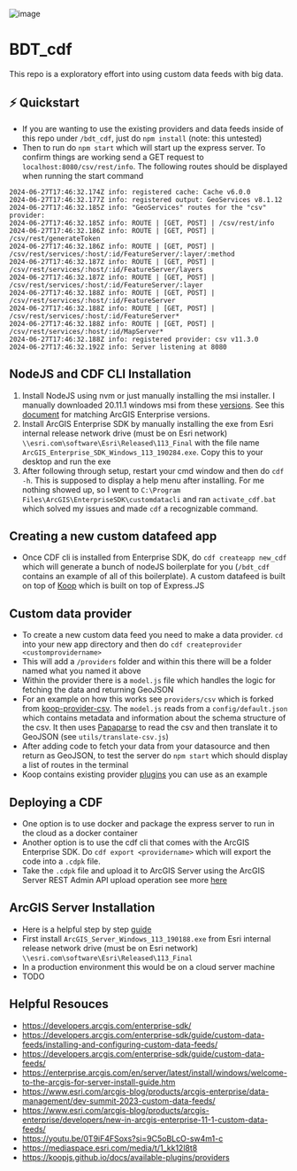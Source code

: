 ![image](https://github.com/EsriPS/BDT_cdf/assets/28267620/edc83af4-bfc6-41cf-a170-dcf7170dbe60)

# BDT_cdf
This repo is a exploratory effort into using custom data feeds with big data. 

## ⚡ Quickstart
- If you are wanting to use the existing providers and data feeds inside of this repo under `/bdt_cdf`, just do `npm install` (note: this untested)
- Then to run do `npm start` which will start up the express server. To confirm things are working send a GET request to `localhost:8080/csv/rest/info`. The following routes should be displayed when running the start command 
```console
2024-06-27T17:46:32.174Z info: registered cache: Cache v6.0.0
2024-06-27T17:46:32.177Z info: registered output: GeoServices v8.1.12
2024-06-27T17:46:32.185Z info: "GeoServices" routes for the "csv" provider:
2024-06-27T17:46:32.185Z info: ROUTE | [GET, POST] | /csv/rest/info
2024-06-27T17:46:32.186Z info: ROUTE | [GET, POST] | /csv/rest/generateToken
2024-06-27T17:46:32.186Z info: ROUTE | [GET, POST] | /csv/rest/services/:host/:id/FeatureServer/:layer/:method
2024-06-27T17:46:32.187Z info: ROUTE | [GET, POST] | /csv/rest/services/:host/:id/FeatureServer/layers
2024-06-27T17:46:32.187Z info: ROUTE | [GET, POST] | /csv/rest/services/:host/:id/FeatureServer/:layer
2024-06-27T17:46:32.188Z info: ROUTE | [GET, POST] | /csv/rest/services/:host/:id/FeatureServer
2024-06-27T17:46:32.188Z info: ROUTE | [GET, POST] | /csv/rest/services/:host/:id/FeatureServer*
2024-06-27T17:46:32.188Z info: ROUTE | [GET, POST] | /csv/rest/services/:host/:id/MapServer*
2024-06-27T17:46:32.188Z info: registered provider: csv v11.3.0
2024-06-27T17:46:32.192Z info: Server listening at 8080
```

## NodeJS and CDF CLI Installation 
1. Install NodeJS using nvm or just manually installing the msi installer. I manually downloaded 20.11.1 windows msi from these [versions](https://nodejs.org/dist/). See this [document](https://developers.arcgis.com/enterprise-sdk/guide/custom-data-feeds/installing-and-configuring-custom-data-feeds/) for matching ArcGIS Enterprise versions. 
2. Install ArcGIS Enterprise SDK by manually installing the exe from Esri internal release network drive (must be on Esri network) `\\esri.com\software\Esri\Released\113_Final` with the file name `ArcGIS_Enterprise_SDK_Windows_113_190284.exe`. Copy this to your desktop and run the exe
3. After following through setup, restart your cmd window and then do `cdf -h`. This is supposed to display a help menu after installing. For me nothing showed up, so I went to `C:\Program Files\ArcGIS\EnterpriseSDK\customdatacli` and ran `activate_cdf.bat` which solved my issues and made `cdf` a recognizable command.

## Creating a new custom datafeed app
- Once CDF cli is installed from Enterprise SDK, do `cdf createapp new_cdf` which will generate a bunch of nodeJS boilerplate for you (`/bdt_cdf` contains an example of all of this boilerplate). A custom datafeed is built on top of [Koop](https://koopjs.github.io/docs) which is built on top of Express.JS 

## Custom data provider
- To create a new custom data feed you need to make a data provider. `cd` into your new app directory and then do `cdf createprovider <customprovidername>`
- This will add a `/providers` folder and within this there will be a folder named what you named it above 
- Within the provider there is a `model.js` file which handles the logic for fetching the data and returning GeoJSON 
- For an example on how this works see `providers/csv` which is forked from [koop-provider-csv](https://github.com/koopjs/koop-provider-csv). The `model.js` reads from a `config/default.json` which contains metadata and information about the schema structure of the csv. It then uses [Papaparse](https://www.papaparse.com/) to read the csv and then translate it to GeoJSON (see `utils/translate-csv.js`)
- After adding code to fetch your data from your datasource and then return as GeoJSON, to test the server do `npm start` which should display a list of routes in the terminal 
- Koop contains existing provider [plugins](https://koopjs.github.io/docs/available-plugins/providers) you can use as an example 

## Deploying a CDF 
- One option is to use docker and package the express server to run in the cloud as a docker container
- Another option is to use the cdf cli that comes with the ArcGIS Enterprise SDK. Do `cdf export <providername>` which will export the code into a `.cdpk` file. 
- Take the `.cdpk` file and upload it to ArcGIS Server using the ArcGIS Server REST Admin API upload operation see more [here](https://www.esri.com/arcgis-blog/products/arcgis-enterprise/developers/new-in-arcgis-enterprise-11-1-custom-data-feeds/)

## ArcGIS Server Installation 
- Here is a helpful step by step [guide](https://enterprise.arcgis.com/en/server/latest/install/windows/steps-to-get-arcgis-for-server-up-and-running.htm)
- First install `ArcGIS_Server_Windows_113_190188.exe` from Esri internal release network drive (must be on Esri network) `\\esri.com\software\Esri\Released\113_Final`
- In a production environment this would be on a cloud server machine
- TODO

## Helpful Resouces
- https://developers.arcgis.com/enterprise-sdk/
- https://developers.arcgis.com/enterprise-sdk/guide/custom-data-feeds/installing-and-configuring-custom-data-feeds/
- https://developers.arcgis.com/enterprise-sdk/guide/custom-data-feeds/
- https://enterprise.arcgis.com/en/server/latest/install/windows/welcome-to-the-arcgis-for-server-install-guide.htm
- https://www.esri.com/arcgis-blog/products/arcgis-enterprise/data-management/dev-summit-2023-custom-data-feeds/
- https://www.esri.com/arcgis-blog/products/arcgis-enterprise/developers/new-in-arcgis-enterprise-11-1-custom-data-feeds/
- https://youtu.be/0T9iF4FSoxs?si=9C5oBLcO-sw4m1-c
- https://mediaspace.esri.com/media/t/1_kk12l8t8
- https://koopjs.github.io/docs/available-plugins/providers
